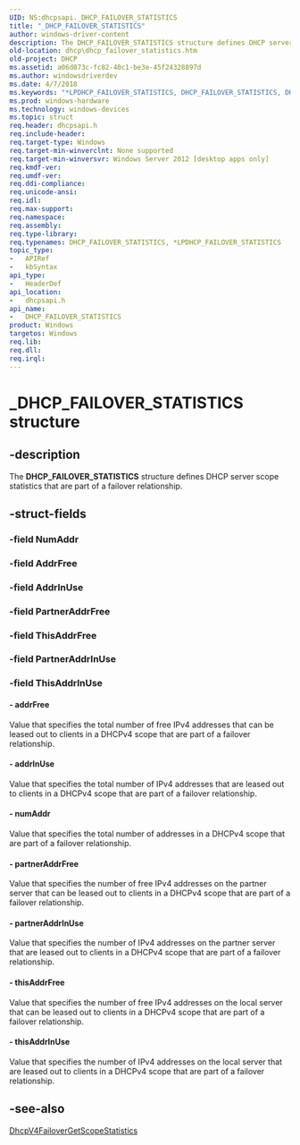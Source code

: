 ```yaml
---
UID: NS:dhcpsapi._DHCP_FAILOVER_STATISTICS
title: "_DHCP_FAILOVER_STATISTICS"
author: windows-driver-content
description: The DHCP_FAILOVER_STATISTICS structure defines DHCP server scope statistics that are part of a failover relationship.
old-location: dhcp\dhcp_failover_statistics.htm
old-project: DHCP
ms.assetid: a06d873c-fc82-40c1-be3e-45f24328897d
ms.author: windowsdriverdev
ms.date: 4/7/2018
ms.keywords: "*LPDHCP_FAILOVER_STATISTICS, DHCP_FAILOVER_STATISTICS, DHCP_FAILOVER_STATISTICS structure [DHCP], LPDHCP_FAILOVER_STATISTICS, LPDHCP_FAILOVER_STATISTICS structure pointer [DHCP], _DHCP_FAILOVER_STATISTICS, dhcp.dhcp_failover_statistics, dhcpsapi/DHCP_FAILOVER_STATISTICS, dhcpsapi/LPDHCP_FAILOVER_STATISTICS"
ms.prod: windows-hardware
ms.technology: windows-devices
ms.topic: struct
req.header: dhcpsapi.h
req.include-header: 
req.target-type: Windows
req.target-min-winverclnt: None supported
req.target-min-winversvr: Windows Server 2012 [desktop apps only]
req.kmdf-ver: 
req.umdf-ver: 
req.ddi-compliance: 
req.unicode-ansi: 
req.idl: 
req.max-support: 
req.namespace: 
req.assembly: 
req.type-library: 
req.typenames: DHCP_FAILOVER_STATISTICS, *LPDHCP_FAILOVER_STATISTICS
topic_type:
-	APIRef
-	kbSyntax
api_type:
-	HeaderDef
api_location:
-	dhcpsapi.h
api_name:
-	DHCP_FAILOVER_STATISTICS
product: Windows
targetos: Windows
req.lib: 
req.dll: 
req.irql: 
---
```


# _DHCP_FAILOVER_STATISTICS structure


## -description


The <b>DHCP_FAILOVER_STATISTICS</b> structure defines DHCP server scope statistics that are part of a failover relationship.


## -struct-fields




### -field NumAddr

 


### -field AddrFree

 


### -field AddrInUse

 


### -field PartnerAddrFree

 


### -field ThisAddrFree

 


### -field PartnerAddrInUse

 


### -field ThisAddrInUse

 




#### - addrFree

Value that specifies the total number of free IPv4 addresses that can be leased out to clients in a DHCPv4 scope that are part of a failover relationship.


#### - addrInUse

Value that specifies the total number of IPv4 addresses that are leased out to clients in a DHCPv4 scope that are part of a failover relationship.


#### - numAddr

Value that specifies the total number of addresses in a DHCPv4 scope that are part of a failover relationship.


#### - partnerAddrFree

Value that specifies the number of free IPv4 addresses on the partner server that can be leased out to clients in a DHCPv4 scope that are part of a failover relationship.


#### - partnerAddrInUse

Value that specifies the number of IPv4 addresses on the partner server that are leased out to clients in a DHCPv4 scope that are part of a failover relationship.


#### - thisAddrFree

Value that specifies the number of free IPv4 addresses on the local server that can be leased out to clients in a DHCPv4 scope that are part of a failover relationship.


#### - thisAddrInUse

Value that specifies the number of IPv4 addresses on the local server that are leased out to clients in a DHCPv4 scope that are part of a failover relationship.


## -see-also




<a href="https://msdn.microsoft.com/888945a8-5c07-440a-ad2d-2126342facda">DhcpV4FailoverGetScopeStatistics</a>
 

 

